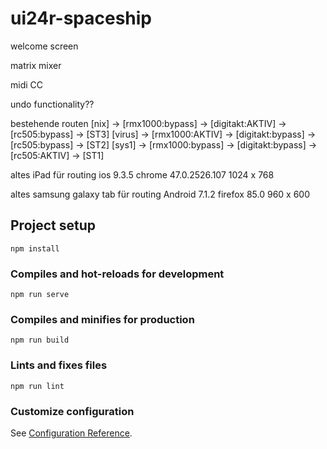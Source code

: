 # ui24r-spaceship

welcome screen

matrix mixer

midi CC

undo functionality??

bestehende routen
[nix]   -> [rmx1000:bypass] -> [digitakt:AKTIV]  -> [rc505:bypass]    ->  [ST3]
[virus] -> [rmx1000:AKTIV]  -> [digitakt:bypass] -> [rc505:bypass]    ->  [ST2]
[sys1]  -> [rmx1000:bypass] -> [digitakt:bypass] -> [rc505:AKTIV]     ->  [ST1]


altes iPad für routing
  ios  9.3.5
  chrome 47.0.2526.107
  1024 x 768

altes samsung galaxy tab für routing
  Android 7.1.2
  firefox 85.0
  960 x 600





## Project setup
```
npm install
```

### Compiles and hot-reloads for development
```
npm run serve
```

### Compiles and minifies for production
```
npm run build
```

### Lints and fixes files
```
npm run lint
```

### Customize configuration
See [Configuration Reference](https://cli.vuejs.org/config/).
